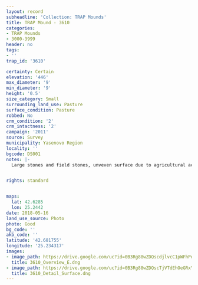 ```yaml
---
layout: record
subheadline: 'Collection: TRAP Mounds'
title: TRAP Mound - 3610
categories:
- TRAP Mounds
- 3000-3999
header: no
tags:
- ''
trap_id: '3610'

certainty: Certain
elevation: '446'
max_diameter: '9'
min_diameter: '9'
height: '0.5'
size_category: Small
surrounding_land_use: Pasture
surface_condition: Pasture
robbed: No
crm_condition: '2'
crm_intactness: '2'
campaign: '2011'
source: Survey
municipality: Yasenovo Region
locality: ''
bgcode: DS001
notes: |-
  Large stones and field stones, unveven surface due to agricultural activity.


rights: standard


maps:
  lat: 42.6285
  lon: 25.2442
date: 2018-05-16
land_use_source: Photo
photo: Good
bg_code: ''
akb_code: ''
latitude: '42.681755'
longitude: '25.234317'
images:
- image_path: https://drive.google.com/uc?id=0B3Rg88wZDQscdjlvcC1pWFhPdDQ
  title: 3610_Overview_E.dng
- image_path: https://drive.google.com/uc?id=0B3Rg88wZDQscTjVTdEhOeGRxYzQ
  title: 3610_Detail_Surface.dng
---
```

